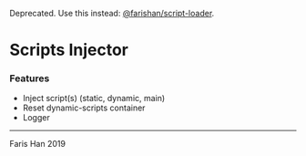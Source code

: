 Deprecated. Use this instead: [@farishan/script-loader](https://www.npmjs.com/package/@farishan/script-loader).

# Scripts Injector

### Features
- Inject script(s) (static, dynamic, main)
- Reset dynamic-scripts container
- Logger

---

Faris Han 2019